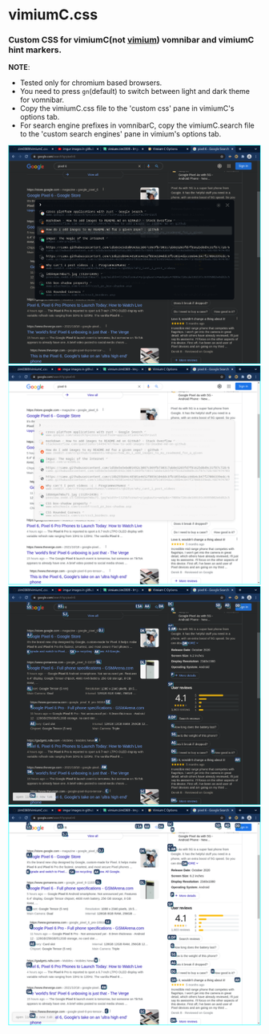 # vimiumC.css

### Custom CSS for vimiumC(not [vimium](https://github.com/zim0369/vimium.css)) vomnibar and vimiumC hint markers.

**NOTE**: 
+ Tested only for chromium based browsers.
+ You need to press `gn`(default) to switch between light and dark theme for vomnibar.
+ Copy the vimiumC.css file to the 'custom css' pane in vimiumC's options tab. 
+ For search engine prefixes in vomnibarC, copy the vimiumC.search file to the 'custom search engines' pane in vimium's options tab.

![vomnibar on dark background](pictures/vomd.png)
![vomnibar on light background](pictures/voml.png)
![hint markers on dark background](pictures/markd.png)
![hint markers on light background](pictures/markl.png)
